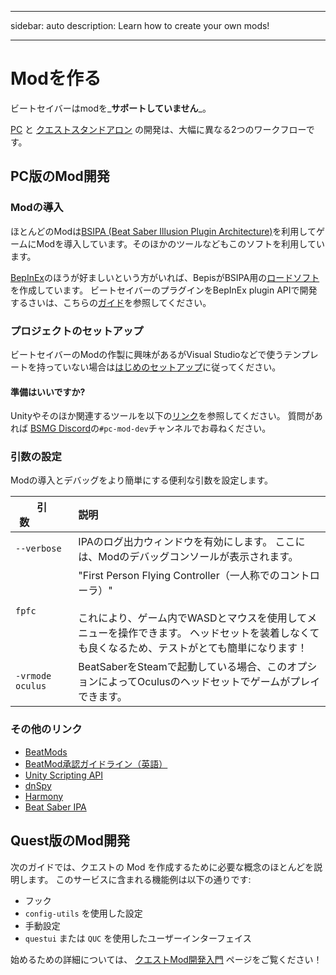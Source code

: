 - - -
sidebar: auto description: Learn how to create your own mods!
- - -

# Modを作る

ビートセイバーはmodを_**サポートしていません**_。

[PC](#pc-mod-development) と [クエストスタンドアロン](#quest-mod-development) の開発は、大幅に異なる2つのワークフローです。

## PC版のMod開発

### Modの導入
ほとんどのModは[BSIPA (Beat Saber Illusion Plugin Architecture)](https://github.com/nike4613/BeatSaber-IPA-Reloaded/)を利用してゲームにModを導入しています。そのほかのツールなどもこのソフトを利用しています。

[BepInEx](https://github.com/BepInEx/BepInEx)のほうが好ましいという方がいれば、BepisがBSIPA用の[ロードソフト](https://github.com/BepInEx/BepInEx.BSIPA.Loader)を作成しています。 ビートセイバーのプラグインをBepInEx plugin APIで開発するさいは、こちらの[ガイド](https://bepinex.github.io/bepinex_docs/v5.0/articles/dev_guide/plugin_tutorial/index.html)を参照してください。

### プロジェクトのセットアップ
ビートセイバーのModの作製に興味があるがVisual Studioなどで使うテンプレートを持っていない場合は[はじめのセットアップ](./pc-mod-dev-intro.md)に従ってください。

#### 準備はいいですか?
Unityやそのほか関連するツールを以下の[リンク](#other-links)を参照してください。 質問があれば [BSMG Discord](https://discord.gg/beatsabermods)の`#pc-mod-dev`チャンネルでお尋ねください。

### 引数の設定
Modの導入とデバッグをより簡単にする便利な引数を設定します。

<!-- markdownlint-disable MD013 -->
| 引数&nbsp;&nbsp;&nbsp;&nbsp;&nbsp;&nbsp;&nbsp;&nbsp;&nbsp;&nbsp;&nbsp;&nbsp;&nbsp; | 説明                                                                                                                                             |
| -------------------------------------------------------------------------------- |:---------------------------------------------------------------------------------------------------------------------------------------------- |
| `--verbose`                                                                      | IPAのログ出力ウィンドウを有効にします。 ここには、Modのデバッグコンソールが表示されます。                                                                                               |
| `fpfc`                                                                           | "First Person Flying Controller（一人称でのコントローラ）"<br /><br />これにより、ゲーム内でWASDとマウスを使用してメニューを操作できます。 ヘッドセットを装着しなくても良くなるため、テストがとても簡単になります！ |
| `-vrmode oculus`                                                                 | BeatSaberをSteamで起動している場合、このオプションによってOculusのヘッドセットでゲームがプレイできます。                                                                                 |
<!-- markdownlint-enable MD013 -->

### その他のリンク

* [BeatMods](https://beatmods.com)
* [BeatMod承認ガイドライン（英語）](https://docs.google.com/document/d/15RBVesZdS-U94AvesJ2DJqcnAtgh9E2PZOcbjrQle5Y/edit?usp=sharing)
* [Unity Scripting API](https://docs.unity3d.com/ScriptReference/index.html)
* [dnSpy](https://github.com/0xd4d/dnSpy)
* [Harmony](https://github.com/pardeike/Harmony)
* [Beat Saber IPA](https://bsmg.github.io/BeatSaber-IPA-Reloaded/)

## Quest版のMod開発

次のガイドでは、クエストの Mod を作成するために必要な概念のほとんどを説明します。 このサービスに含まれる機能例は以下の通りです:

* フック
* `config-utils` を使用した設定
* 手動設定
* `questui` または `QUC` を使用したユーザーインターフェイス

始めるための詳細については、 [クエストMod開発入門](./quest-mod-dev-intro.md) ページをご覧ください！
